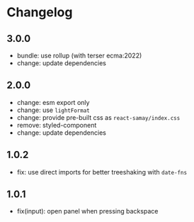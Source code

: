 # Changelog

## 3.0.0

- bundle: use rollup (with terser ecma:2022)
- change: update dependencies

## 2.0.0

- change: esm export only
- change: use `lightFormat`
- change: provide pre-built css as `react-samay/index.css`
- remove: styled-component
- change: update dependencies

## 1.0.2

- fix: use direct imports for better treeshaking with `date-fns`

## 1.0.1

- fix(input): open panel when pressing backspace
